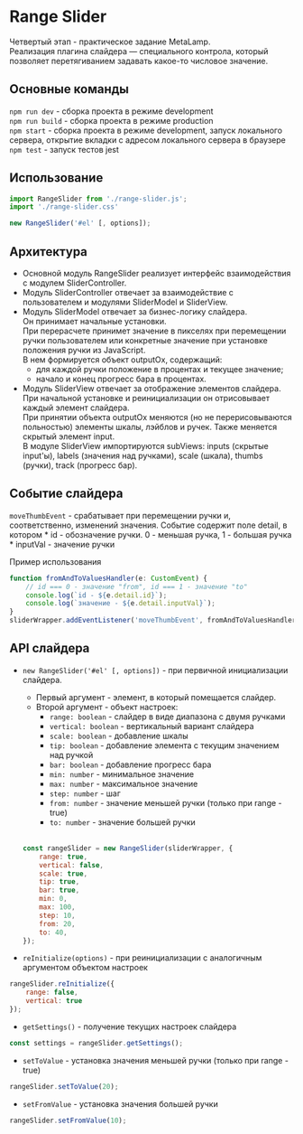 # Range Slider
Четвертый этап - практическое задание MetaLamp.  
Реализация плагина слайдера — специального контрола, который позволяет перетягиванием задавать какое-то числовое значение.

## Основные команды
`npm run dev` - сборка проекта в режиме development  
`npm run build` - сборка проекта в режиме production  
`npm start` - сборка проекта в режиме development, запуск локального сервера, открытие вкладки с адресом локального сервера в браузере  
`npm test` - запуск тестов jest  

## Использование
```javascript
import RangeSlider from './range-slider.js';
import './range-slider.css'

new RangeSlider('#el' [, options]);
```

## Архитектура  
* Основной модуль RangeSlider реализует интерфейс взаимодействия с модулем SliderController.
* Модуль SliderController отвечает за взаимодействие с пользователем и модулями SliderModel и SliderView.
* Модуль SliderModel отвечает за бизнес-логику слайдера.  
Он принимает начальные установки.  
При перерасчете принимет значение в пикселях при перемещении ручки пользователем или конкретные значение при установке положения ручки из JavaScript.  
В нем формируется объект outputOx, содержащий:
    * для каждой ручки положение в процентах и текущее значение;
    * начало и конец прогресс бара в процентах.
* Модуль SliderView отвечает за отображение элементов слайдера.  
При начальной установке и реинициализации он отрисовывает каждый элемент слайдера.    
При принятии объекта outputOx меняются (но не перерисовываются польностью) элементы шкалы, лэйблов и ручек. Также меняется скрытый элемент input.  
В модуле SliderView импортируются subViews: inputs (скрытые input'ы), labels (значения над ручками), scale (шкала), thumbs (ручки), track (прогресс бар).

## Событие слайдера  
`moveThumbEvent` - срабатывает при перемещении ручки и, соответственно, изменений значения. Событие содержит поле detail, в котором
    * id - обозначение ручки. 0 - меньшая ручка, 1 - большая ручка
    * inputVal - значение ручки

Пример использования
```javascript
function fromAndToValuesHandler(e: CustomEvent) {
    // id === 0 - значение "from", id === 1 - значение "to"
    console.log(`id - ${e.detail.id}`);
    console.log(`значение - ${e.detail.inputVal}`);
}
sliderWrapper.addEventListener('moveThumbEvent', fromAndToValuesHandler.bind(this));
```

## API слайдера  
-  `new RangeSlider('#el' [, options])` - при первичной инициализации слайдера.  
    - Первый аргумент - элемент, в который помещается слайдер.  
    - Второй аргумент - объект настроек:  
        - `range: boolean` - слайдер в виде диапазона с двумя ручками  
        - `vertical: boolean` - вертикальный вариант слайдера  
        - `scale: boolean` - добавление шкалы  
        - `tip: boolean` - добавление элемента с текущим значением над ручкой  
        - `bar: boolean` - добавление прогресс бара  
        - `min: number` - минимальное значение  
        - `max: number` - максимальное значение  
        - `step: number` - шаг  
        - `from: number` - значение меньшей ручки (только при range - true)  
        - `to: number` - значение большей ручки  
        <br>
    ```javascript
    const rangeSlider = new RangeSlider(sliderWrapper, {
        range: true,
        vertical: false,
        scale: true,
        tip: true,
        bar: true,
        min: 0,
        max: 100,
        step: 10,
        from: 20,
        to: 40,
    });
    ```

- `reInitialize(options)` - при реинициализации с аналогичным аргументом объектом настроек  

```javascript
rangeSlider.reInitialize({
    range: false,
    vertical: true
});
```

- `getSettings()` - получение текущих настроек слайдера  

```javascript
const settings = rangeSlider.getSettings();
```

- `setToValue` - установка значения меньшей ручки (только при range - true)   

```javascript
rangeSlider.setToValue(20);
```

- `setFromValue` - установка значения большей ручки  

```javascript
rangeSlider.setFromValue(10);
```
